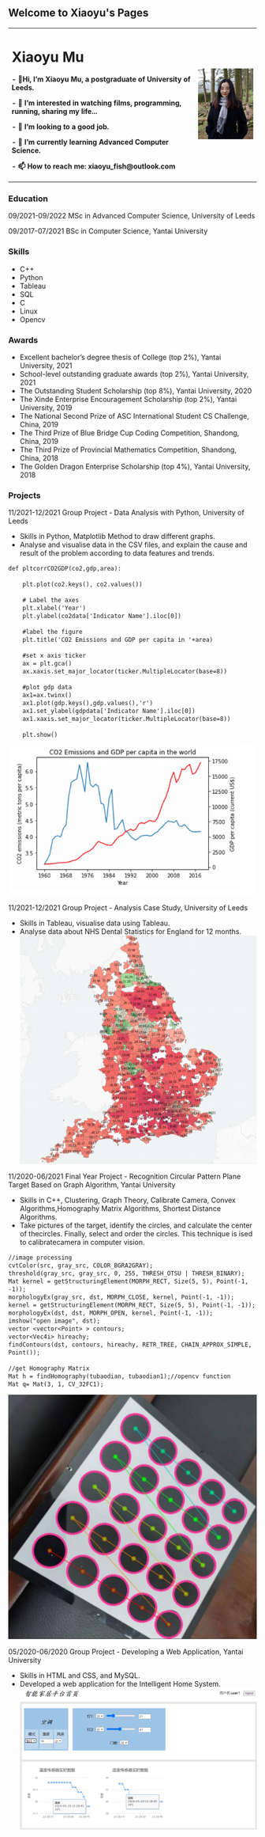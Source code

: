 ## Welcome to Xiaoyu's Pages

<table border="0">
  <tr>
    <td width="75%">
      <h1> Xiaoyu Mu</h1>
      <p><b>- 👋Hi, I’m Xiaoyu Mu, a postgraduate of University of Leeds.</b></p>
      <p><b>- 👀 I’m interested in watching films, programming, running, sharing my life...</b></p>
      <p><b>- 💞️ I’m looking to a good job.</b></p>
      <p><b>- 🌱 I’m currently learning Advanced Computer Science.</b></p>
      <p><b>- 📫 How to reach me:  xiaoyu_fish@outlook.com</b></p>
    </td>
    <td width="25%">
      <img src="XiaoyuMu.png">      
    </td>
  </tr>
</table>


### Education
09/2021-09/2022   MSc in Advanced Computer Science, University of Leeds


09/2017-07/2021   BSc in Computer Science, Yantai University

### Skills

- C++
- Python 
- Tableau
- SQL
- C
- Linux
- Opencv

### Awards

- Excellent bachelor’s degree thesis of College (top 2%), Yantai University, 2021
- School-level outstanding graduate awards (top 2%), Yantai University, 2021
- The Outstanding Student Scholarship (top 8%), Yantai University, 2020
- The Xinde Enterprise Encouragement Scholarship (top 2%), Yantai University, 2019
- The National Second Prize of ASC International Student CS Challenge, China, 2019
- The Third Prize of Blue Bridge Cup Coding Competition, Shandong, China, 2019
- The Third Prize of Provincial Mathematics Competition, Shandong, China, 2018
- The Golden Dragon Enterprise Scholarship (top 4%), Yantai University, 2018

### Projects
11/2021-12/2021  Group Project - Data Analysis with Python, University of Leeds
- Skills in Python, Matplotlib Method to draw different graphs.
- Analyse and visualise data in the CSV files, and explain the cause and result of the problem according to data features and trends.
```
def pltcorrCO2GDP(co2,gdp,area):

    plt.plot(co2.keys(), co2.values())

    # Label the axes
    plt.xlabel('Year')
    plt.ylabel(co2data['Indicator Name'].iloc[0])

    #label the figure
    plt.title('CO2 Emissions and GDP per capita in '+area)

    #set x axis ticker
    ax = plt.gca()
    ax.xaxis.set_major_locator(ticker.MultipleLocator(base=8))

    #plot gdp data
    ax1=ax.twinx()
    ax1.plot(gdp.keys(),gdp.values(),'r')
    ax1.set_ylabel(gdpdata['Indicator Name'].iloc[0])
    ax1.xaxis.set_major_locator(ticker.MultipleLocator(base=8))

    plt.show()
  ```
![Image](P4DS1.png)

11/2021-12/2021  Group Project - Analysis Case Study, University of Leeds
- Skills in Tableau, visualise data using Tableau.
- Analyse data about NHS Dental Statistics for England for 12 months.
![Image](Tableau3.png)

11/2020-06/2021  Final Year Project - Recognition Circular Pattern Plane Target Based on Graph Algorithm, Yantai University
- Skills in C++, Clustering, Graph Theory, Calibrate Camera, Convex Algorithms,Homography Matrix Algorithms, Shortest Distance Algorithms.
- Take pictures of the target, identify the circles, and calculate the center of thecircles. Finally, select and order the circles. This technique is ised to calibratecamera in computer vision.
```
//image processing
cvtColor(src, gray_src, COLOR_BGRA2GRAY); 
threshold(gray_src, gray_src, 0, 255, THRESH_OTSU | THRESH_BINARY); 
Mat kernel = getStructuringElement(MORPH_RECT, Size(5, 5), Point(-1, -1)); 
morphologyEx(gray_src, dst, MORPH_CLOSE, kernel, Point(-1, -1)); 
kernel = getStructuringElement(MORPH_RECT, Size(5, 5), Point(-1, -1)); 
morphologyEx(dst, dst, MORPH_OPEN, kernel, Point(-1, -1)); 
imshow("open image", dst); 
vector <vector<Point> > contours; 
vector<Vec4i> hireachy; 
findContours(dst, contours, hireachy, RETR_TREE, CHAIN_APPROX_SIMPLE, Point());

//get Homography Matrix 
Mat h = findHomography(tubaodian, tubaodian1);//opencv function
Mat q= Mat(3, 1, CV_32FC1);
```
![Image](Finalyearproject.png)


05/2020-06/2020  Group Project - Developing a Web Application, Yantai University
- Skills in HTML and CSS, and MySQL.
- Developed a web application for the Intelligent Home System.
![Image](homesystem.png)
 

